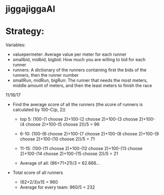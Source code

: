# jiggajiggaAI

# Strategy:

Variables:
  - valuepermeter:
     Average value per meter for each runner
  - smallbid, midbid, bigbid:
     How much you are willing to bid for each runner
  - runners:
     A dictionary of the runners containing first the bids of the runners, then the runner number
  - smallRun, midRun, bigRun:
     The runner that needs the most meters, middle amount of meters, and then the least meters to finish the race
     

11/16/17
 - Find the average score of all the runners (the score of runners is calculated by 100-C(p, 2))
    - top 5: (100-(1 choose 2)+100-(2 choose 2)+100-(3 choose 2)+100-(4 choose 2)+100-(5 choose 2))/5 = 96
    - 6-10: (100-(6 choose 2)+100-(7 choose 2)+100-(8 choose 2)+100-(9 choose 2)+100-(10 choose 2))/5 = 71
    - 11-15: (100-(11 choose 2)+100-(12 choose 2)+100-(13 choose 2)+100-(14 choose 2)+100-(15 choose 2))/5 = 21
    
    - Average of all: (96+71+21)/3 = 62.666...
 
 - Total score of all runners
    - (62+2/3)x15 = 960
    - Average for every team: 960/5 = 232
